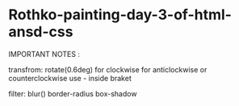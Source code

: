 # Rothko-painting-day-3-of-html-ansd-css

IMPORTANT NOTES :

transfrom: rotate(0.6deg)
 for clockwise 
 for anticlockwise or counterclockwise use - inside braket
 
 filter: blur()
 border-radius
 box-shadow
 
